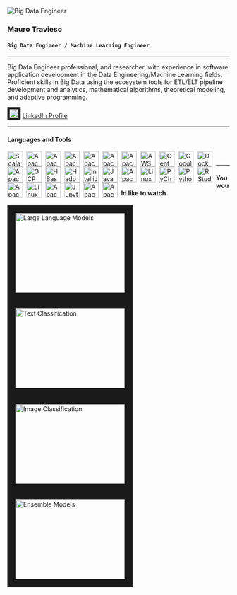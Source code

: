 ![Big Data Engineer](https://media.licdn.com/dms/image/C5616AQHCfQ4jmmEH6g/profile-displaybackgroundimage-shrink_350_1400/0/1517558697866?e=1710979200&v=beta&t=BNFNcZCI69jar_t2LJ_Fa3YC_LATIM5v1AmONL1h0gk)

### **Mauro Travieso**

#### **`Big Data Engineer / Machine Learning Engineer`**

---

Big Data Engineer professional, and researcher, with experience in software application development in the Data
Engineering/Machine Learning fields. Proficient skills in Big Data using the ecosystem tools for ETL/ELT
pipeline development and analytics, mathematical algorithms, theoretical modeling, and adaptive programming.

<img src="https://github.com/MauroTravieso/MauroTravieso/assets/17593924/b6608ef9-7f9e-4f60-8e6b-4d1426d297db" alt="LinkedIn" width="20" height="20" border="5"/> [LinkedIn Profile](https://www.linkedin.com/in/maurotravieso/?locale=en_US)

<!--
![LinkedIn](https://github.com/MauroTravieso/MauroTravieso/assets/17593924/b6608ef9-7f9e-4f60-8e6b-4d1426d297db) 
-->
---

#### Languages and Tools
<img align="left" alt="Scala" width="35px" style="padding-right:5px;" src="https://github.com/MauroTravieso/MauroTravieso/assets/17593924/94f212ee-f608-49ee-9608-d83c2623cbe6"/>
<img align="left" alt="Apache Hadoop" width="35px" style="padding-right:5px;" src="https://github.com/MauroTravieso/MauroTravieso/assets/17593924/c7b42c93-d68c-4056-9d51-63ea2f0e731b"/>
<img align="left" alt="Apache Spark" width="35px" style="padding-right:5px;" src="https://github.com/MauroTravieso/MauroTravieso/assets/17593924/a9ac023c-353a-425d-9f6b-1d8718e84ca0"/>
<img align="left" alt="Apache Avro" width="35px" style="padding-right:5px;" src="https://github.com/MauroTravieso/MauroTravieso/assets/17593924/a49d5f9d-f1b1-445d-ba4b-397f45fdde1c"/>
<img align="left" alt="Apache Pig" width="35px" style="padding-right:5px;" src="https://github.com/MauroTravieso/MauroTravieso/assets/17593924/3fc59d56-bd28-48be-b276-ea688a9cd1b5"/>
<img align="left" alt="Apache Sqoop" width="35px" style="padding-right:5px;" src="https://github.com/MauroTravieso/MauroTravieso/assets/17593924/6cbd3863-6ed9-4c99-8e27-08b91e6b4b39"/>
<img align="left" alt="Apache Airflow" width="35px" style="padding-right:5px;" src="https://github.com/MauroTravieso/MauroTravieso/assets/17593924/59990a8a-ecc5-42cc-9b57-4bae3118201a"/>
<img align="left" alt="AWS" width="35px" style="padding-right:5px;" src="https://github.com/MauroTravieso/MauroTravieso/assets/17593924/c1abdddb-365c-4730-8e7b-5b04c31d7a5f"/>
<img align="left" alt="CentOS" width="35px" style="padding-right:5px;" src="https://github.com/MauroTravieso/MauroTravieso/assets/17593924/ed800e19-5b9a-416b-a693-4805a7cbd585"/>
<img align="left" alt="Google Colab" width="35px" style="padding-right:5px;" src="https://github.com/MauroTravieso/MauroTravieso/assets/17593924/e73b1969-3e2b-4eee-80c3-2ec1bb22f2da"/>
<img align="left" alt="Docker" width="35px" style="padding-right:5px;" src="https://github.com/MauroTravieso/MauroTravieso/assets/17593924/ebf1c839-1e80-4488-a8ff-06303454e911"/>
<img align="left" alt="Apache Drill" width="35px" style="padding-right:5px;" src="https://github.com/MauroTravieso/MauroTravieso/assets/17593924/776b7c64-cd89-45a8-bfb5-9b0687f76757"/>
<img align="left" alt="GCP" width="35px" style="padding-right:5px;" src="https://github.com/MauroTravieso/MauroTravieso/assets/17593924/6a0b8836-6b7d-40b0-ab95-ad08ebe5f093"/>
<img align="left" alt="HBase" width="35px" style="padding-right:5px;" src="https://github.com/MauroTravieso/MauroTravieso/assets/17593924/347bf337-da28-4a3a-b251-4beadecaba06"/>
<img align="left" alt="Hadoop" width="35px" style="padding-right:5px;" src="https://github.com/MauroTravieso/MauroTravieso/assets/17593924/ae1806bf-73c3-48ed-8731-c743fcf01a1d"/>
<img align="left" alt="IntelliJ" width="35px" style="padding-right:5px;" src="https://github.com/MauroTravieso/MauroTravieso/assets/17593924/39192979-8dfd-49f3-8205-0bc367c2491b"/>
<img align="left" alt="Java" width="35px" style="padding-right:5px;" src="https://github.com/MauroTravieso/MauroTravieso/assets/17593924/03607780-3f9e-456c-a91e-1349c0382d3c"/>
<img align="left" alt="Apache Kafka" width="35px" style="padding-right:5px;" src="https://github.com/MauroTravieso/MauroTravieso/assets/17593924/d6da4b9b-299d-4139-a56d-06e3c38d4ce6"/>
<img align="left" alt="Linux" width="35px" style="padding-right:5px;" src="https://github.com/MauroTravieso/MauroTravieso/assets/17593924/cb6e88cf-bbd3-45f2-8975-1b12763efb77"/>
<img align="left" alt="PyCharm" width="35px" style="padding-right:5px;" src="https://github.com/MauroTravieso/MauroTravieso/assets/17593924/fe8b51fc-7213-4b8e-9b79-f0671f3ecc89"/>
<img align="left" alt="Python" width="35px" style="padding-right:5px;" src="https://github.com/MauroTravieso/MauroTravieso/assets/17593924/e3b2ef95-189a-4d34-bad3-a1bee8aff363"/>
<img align="left" alt="RStudio" width="35px" style="padding-right:5px;" src="https://github.com/MauroTravieso/MauroTravieso/assets/17593924/d83433b6-b0e4-46d6-8e12-cc232286af8a"/>
<img align="left" alt="Apache Superset" width="35px" style="padding-right:5px;" src="https://github.com/MauroTravieso/MauroTravieso/assets/17593924/c964a3b7-fd52-4ecb-acfe-bc76e942bdb5"/>
<img align="left" alt="Linux Ubuntu" width="35px" style="padding-right:5px;" src="https://github.com/MauroTravieso/MauroTravieso/assets/17593924/8c2df347-19b6-496b-bca8-ba097d641b46"/>
<img align="left" alt="Apache Zeppelin" width="35px" style="padding-right:5px;" src="https://github.com/MauroTravieso/MauroTravieso/assets/17593924/a81405cb-97cd-4418-bc78-b757a6eeaeef"/>
<img align="left" alt="Jupyter Notebooks" width="35px" style="padding-right:5px;" src="https://github.com/MauroTravieso/MauroTravieso/assets/17593924/81f28b8b-dd5c-45f5-bfc1-93d6ac299523"/>
<img align="left" alt="Apache Airflow" width="35px" style="padding-right:5px;" src=""/>
<img align="left" alt="Apache Airflow" width="35px" style="padding-right:5px;" src=""/>




<br />

<!--
![Airflow](https://github.com/MauroTravieso/MauroTravieso/assets/17593924/59990a8a-ecc5-42cc-9b57-4bae3118201a)
![AWS](https://github.com/MauroTravieso/MauroTravieso/assets/17593924/c1abdddb-365c-4730-8e7b-5b04c31d7a5f)
![CentOS](https://github.com/MauroTravieso/MauroTravieso/assets/17593924/ed800e19-5b9a-416b-a693-4805a7cbd585)
![Colab](https://github.com/MauroTravieso/MauroTravieso/assets/17593924/e73b1969-3e2b-4eee-80c3-2ec1bb22f2da)
![Docker png](https://github.com/MauroTravieso/MauroTravieso/assets/17593924/ebf1c839-1e80-4488-a8ff-06303454e911)
![Drill](https://github.com/MauroTravieso/MauroTravieso/assets/17593924/776b7c64-cd89-45a8-bfb5-9b0687f76757)
![Google](https://github.com/MauroTravieso/MauroTravieso/assets/17593924/6a0b8836-6b7d-40b0-ab95-ad08ebe5f093)
![HBase](https://github.com/MauroTravieso/MauroTravieso/assets/17593924/347bf337-da28-4a3a-b251-4beadecaba06)
![Hadoop](https://github.com/MauroTravieso/MauroTravieso/assets/17593924/ae1806bf-73c3-48ed-8731-c743fcf01a1d)
![images](https://github.com/MauroTravieso/MauroTravieso/assets/17593924/72954344-d786-423f-9a36-c456a9c8c28a)
![IntelliJ](https://github.com/MauroTravieso/MauroTravieso/assets/17593924/39192979-8dfd-49f3-8205-0bc367c2491b)
![Java](https://github.com/MauroTravieso/MauroTravieso/assets/17593924/03607780-3f9e-456c-a91e-1349c0382d3c)
![Kafka](https://github.com/MauroTravieso/MauroTravieso/assets/17593924/d6da4b9b-299d-4139-a56d-06e3c38d4ce6)
![Linux](https://github.com/MauroTravieso/MauroTravieso/assets/17593924/cb6e88cf-bbd3-45f2-8975-1b12763efb77)
![PyCharm](https://github.com/MauroTravieso/MauroTravieso/assets/17593924/fe8b51fc-7213-4b8e-9b79-f0671f3ecc89)
![Python](https://github.com/MauroTravieso/MauroTravieso/assets/17593924/e3b2ef95-189a-4d34-bad3-a1bee8aff363)
![RStudio](https://github.com/MauroTravieso/MauroTravieso/assets/17593924/d83433b6-b0e4-46d6-8e12-cc232286af8a)
![Superset](https://github.com/MauroTravieso/MauroTravieso/assets/17593924/c964a3b7-fd52-4ecb-acfe-bc76e942bdb5)
![Ubuntu](https://github.com/MauroTravieso/MauroTravieso/assets/17593924/8c2df347-19b6-496b-bca8-ba097d641b46)
![Zeppelin](https://github.com/MauroTravieso/MauroTravieso/assets/17593924/a81405cb-97cd-4418-bc78-b757a6eeaeef)

![Jupyter](https://github.com/MauroTravieso/MauroTravieso/assets/17593924/81f28b8b-dd5c-45f5-bfc1-93d6ac299523)



![Pig](https://github.com/MauroTravieso/MauroTravieso/assets/17593924/3fc59d56-bd28-48be-b276-ea688a9cd1b5)
![sqoop logo](https://github.com/MauroTravieso/MauroTravieso/assets/17593924/6cbd3863-6ed9-4c99-8e27-08b91e6b4b39)

![Avro](https://github.com/MauroTravieso/MauroTravieso/assets/17593924/a49d5f9d-f1b1-445d-ba4b-397f45fdde1c)

![Spark](https://github.com/MauroTravieso/MauroTravieso/assets/17593924/a9ac023c-353a-425d-9f6b-1d8718e84ca0)

![hadoop-distributed-file-system-96](https://github.com/MauroTravieso/MauroTravieso/assets/17593924/c7b42c93-d68c-4056-9d51-63ea2f0e731b)

![icons8-scala-a-general-purpose-programming-language-with-strong-static-type-system-96](https://github.com/MauroTravieso/MauroTravieso/assets/17593924/94f212ee-f608-49ee-9608-d83c2623cbe6)

![icons8-scala-a-general-purpose-programming-language-with-strong-static-type-system-48](https://github.com/MauroTravieso/MauroTravieso/assets/17593924/79ef459f-6fdd-4a41-af19-3dcc430d2c4f)

https://icons8.com/icon/FIdVBOahSJu0/scala-a-general-purpose-programming-language-with-strong-static-type-system
-->
---

#### You would like to watch
<a href="http://www.youtube.com/watch?eature=player_embedded&v=TMXWLxsHXzQ" target="_blank"><img src="http://img.youtube.com/vi/TMXWLxsHXzQ/0.jpg" alt="Large Language Models" width="248" height="180" border="18"/></a>
<a href="http://www.youtube.com/watch?eature=player_embedded&v=e9JuSwie_qk" target="_blank"><img src="http://img.youtube.com/vi/e9JuSwie_qk/0.jpg" alt="Text Classification" width="248" height="180" border="18"/></a>
<a href="http://www.youtube.com/watch?eature=player_embedded&v=ulgE5y2ywq8" target="_blank"><img src="http://img.youtube.com/vi/ulgE5y2ywq8/0.jpg" alt="Image Classification" width="248" height="180" border="18"/></a>
<a href="http://www.youtube.com/watch?eature=player_embedded&v=5YQ3v-WnVWA" target="_blank"><img src="http://img.youtube.com/vi/5YQ3v-WnVWA/0.jpg" alt="Ensemble Models" width="248" height="180" border="18"/></a>


<!--
**MauroTravieso/MauroTravieso** is a ✨ _special_ ✨ repository because its `README.md` (this file) appears on your GitHub profile.

Here are some ideas to get you started:

- 🔭 I’m currently working on ...
- 🌱 I’m currently learning ...
- 👯 I’m looking to collaborate on ...
- 🤔 I’m looking for help with ...
- 💬 Ask me about ...
- 📫 How to reach me: ...
- 😄 Pronouns: ...
- ⚡ Fun fact: ...
-->
